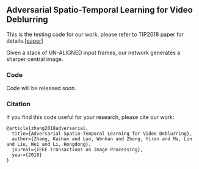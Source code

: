 
## Adversarial Spatio-Temporal Learning for Video Deblurring

This is the testing code for our work. please refer to TIP2018 paper for details.[[paper](https://arxiv.org/abs/1804.00533)]

Given a stack of UN-ALIGNED input frames, our network generates a sharper central image. 

### Code

Code will be released soon.


### Citation
If you find this code useful for your research, please cite our work:
```
@article{zhang2018adversarial,
  title={Adversarial Spatio-Temporal Learning for Video Deblurring},
  author={Zhang, Kaihao and Luo, Wenhan and Zhong, Yiran and Ma, Lin and Liu, Wei and Li, Hongdong},
  journal={IEEE Transactions on Image Processing},
  year={2018}
}
```
